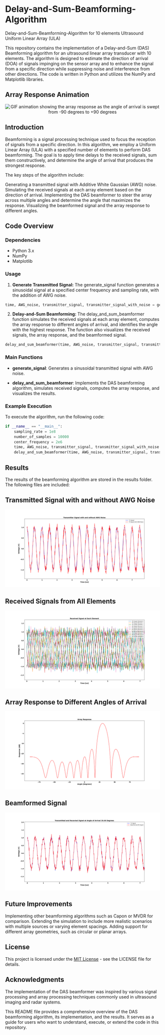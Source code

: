 # Delay-and-Sum-Beamforming-Algorithm
Delay-and-Sum-Beamforming-Algorithm for 10 elements Ultrasound Uniform Linear Array (ULA) 

This repository contains the implementation of a Delay-and-Sum (DAS) Beamforming algorithm for an ultrasound linear array transducer with 10 elements. The algorithm is designed to estimate the direction of arrival (DOA) of signals impinging on the sensor array and to enhance the signal from a specific direction while suppressing noise and interference from other directions. The code is written in Python and utilizes the NumPy and Matplotlib libraries.

## Array Response Animation

<div align="center">
  <img src="results/ds_signals_2.gif" alt="GIF animation showing the array response as the angle of arrival is swept from -90 degrees to +90 degrees">
</div>

## Introduction
Beamforming is a signal processing technique used to focus the reception of signals from a specific direction. In this algorithm, we employ a Uniform Linear Array (ULA) with a specified number of elements to perform DAS beamforming. The goal is to apply time delays to the received signals, sum them constructively, and determine the angle of arrival that produces the strongest response.

The key steps of the algorithm include:

Generating a transmitted signal with Additive White Gaussian (AWG) noise.
Simulating the received signals at each array element based on the direction of arrival.
Implementing the DAS beamformer to steer the array across multiple angles and determine the angle that maximizes the response.
Visualizing the beamformed signal and the array response to different angles.

## Code Overview

### Dependencies

- Python 3.x
- NumPy
- Matplotlib

### Usage
1. **Generate Transmitted Signal:** The generate_signal function generates a sinusoidal signal at a specified center frequency and sampling rate, with the addition of AWG noise.

```python
time, AWG_noise, transmitter_signal, transmitter_signal_with_noise = generate_signal(sampling_rate=1e8, number_of_samples=10000, center_frequency=2e6)
```

2. **Delay-and-Sum Beamforming:** The delay_and_sum_beamformer function simulates the received signals at each array element, computes the array response to different angles of arrival, and identifies the angle with the highest response. The function also visualizes the received signals, the array response, and the beamformed signal.

```python
delay_and_sum_beamformer(time, AWG_noise, transmitter_signal, transmitter_signal_with_noise)
```

### Main Functions
- **generate_signal**: Generates a sinusoidal transmitted signal with AWG noise.

- **delay_and_sum_beamformer**: Implements the DAS beamforming algorithm, simulates received signals, computes the array response, and visualizes the results.

### Example Execution
To execute the algorithm, run the following code:

```python
if __name__ == "__main__":
    sampling_rate = 1e8
    number_of_samples = 10000
    center_frequency = 2e6
    time, AWG_noise, transmitter_signal, transmitter_signal_with_noise = generate_signal(sampling_rate, number_of_samples, center_frequency)
    delay_and_sum_beamformer(time, AWG_noise, transmitter_signal, transmitter_signal_with_noise)
```

## Results
The results of the beamforming algorithm are stored in the results folder. The following files are included:

## Transmitted Signal with and without AWG Noise
![Visualization of the transmitted signal with and without AWG noise](results/TX-signal-with-and-without-AWG-noise.png)

## Received Signals from All Elements
![Visualization of the received signals from all elements of the array](results/RX-signals-of-all-elements.png)

## Array Response to Different Angles of Arrival
![Array response showing the response of the array to different angles of arrival](results/array-response-to-different-angle-of-arrival.png)

## Beamformed Signal
![Beamformed signal whose directivity is selected based on the highest array response](results/beamformed-signal.png)




## Future Improvements
Implementing other beamforming algorithms such as Capon or MVDR for comparison.
Extending the simulation to include more realistic scenarios with multiple sources or varying element spacings.
Adding support for different array geometries, such as circular or planar arrays.

## License
This project is licensed under the [MIT License](LICENSE) - see the LICENSE file for details.


## Acknowledgments
The implementation of the DAS beamformer was inspired by various signal processing and array processing techniques commonly used in ultrasound imaging and radar systems.

This README file provides a comprehensive overview of the DAS beamforming algorithm, its implementation, and the results. It serves as a guide for users who want to understand, execute, or extend the code in this repository.
